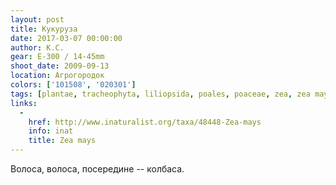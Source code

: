 ```yaml
---
layout: post
title: Кукуруза
date: 2017-03-07 00:00:00
author: К.С.
gear: E-300 / 14-45mm
shoot_date: 2009-09-13
location: Агрогородок
colors: ['101508', '020301']
tags: [plantae, tracheophyta, liliopsida, poales, poaceae, zea, zea mays]
links:
  -
    href: http://www.inaturalist.org/taxa/48448-Zea-mays
    info: inat
    title: Zea mays
---
```


Волоса, волоса, посередине -- колбаса.
